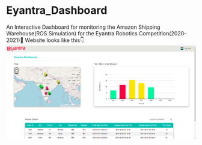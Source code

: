 # Eyantra_Dashboard

An Interactive Dashboard for monitoring the Amazon Shipping Warehouse(ROS Simulation) for the Eyantra Robotics Competition(2020-2021)🌟️
Website looks like this👇️
![alt text](https://github.com/VijayAnand-B/Eyantra_Dashboard/blob/main/resources/readme.png?raw=true)

